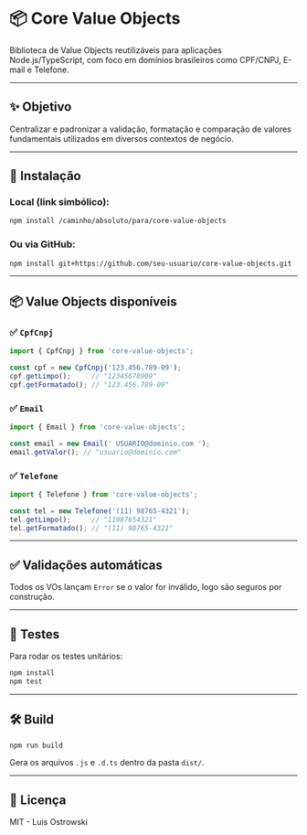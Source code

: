 # 📦 Core Value Objects

Biblioteca de Value Objects reutilizáveis para aplicações Node.js/TypeScript, com foco em domínios brasileiros como CPF/CNPJ, E-mail e Telefone.

---

## ✨ Objetivo

Centralizar e padronizar a validação, formatação e comparação de valores fundamentais utilizados em diversos contextos de negócio.

---

## 🚀 Instalação

### Local (link simbólico):
```bash
npm install /caminho/absoluto/para/core-value-objects
```

### Ou via GitHub:
```bash
npm install git+https://github.com/seu-usuario/core-value-objects.git
```

---

## 📦 Value Objects disponíveis

### ✅ `CpfCnpj`
```ts
import { CpfCnpj } from 'core-value-objects';

const cpf = new CpfCnpj('123.456.789-09');
cpf.getLimpo();     // "12345678909"
cpf.getFormatado(); // "123.456.789-09"
```

### ✅ `Email`
```ts
import { Email } from 'core-value-objects';

const email = new Email(' USUARIO@dominio.com ');
email.getValor(); // "usuario@dominio.com"
```

### ✅ `Telefone`
```ts
import { Telefone } from 'core-value-objects';

const tel = new Telefone('(11) 98765-4321');
tel.getLimpo();     // "11987654321"
tel.getFormatado(); // "(11) 98765-4321"
```

---

## ✅ Validações automáticas

Todos os VOs lançam `Error` se o valor for inválido, logo são seguros por construção.

---

## 🧪 Testes

Para rodar os testes unitários:

```bash
npm install
npm test
```

---

## 🛠️ Build

```bash
npm run build
```

Gera os arquivos `.js` e `.d.ts` dentro da pasta `dist/`.

---

## 📝 Licença

MIT - Luis Ostrowski
